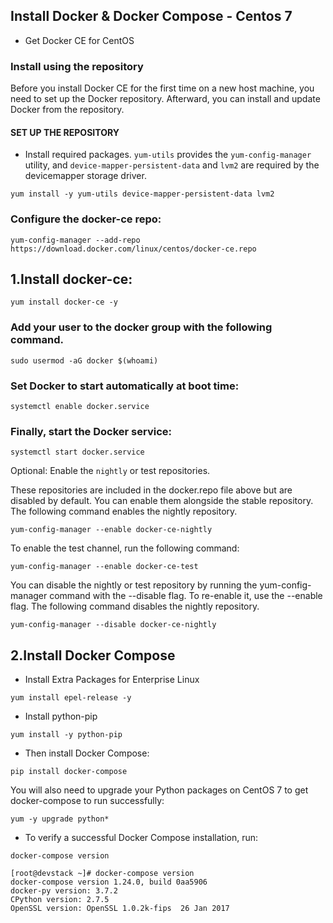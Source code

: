 ## Install Docker & Docker Compose - Centos 7

* Get Docker CE for CentOS

### Install using the repository

Before you install Docker CE for the first time on a new host machine, you need to set up the Docker repository. Afterward, you can install and update Docker from the repository.

#### SET UP THE REPOSITORY

* Install required packages. `yum-utils` provides the `yum-config-manager` utility, and `device-mapper-persistent-data` and `lvm2` are required by the devicemapper storage driver.

`yum install -y yum-utils device-mapper-persistent-data lvm2`

### Configure the docker-ce repo:

`yum-config-manager --add-repo https://download.docker.com/linux/centos/docker-ce.repo`

## 1.Install docker-ce:

`yum install docker-ce -y`

### Add your user to the docker group with the following command.

`sudo usermod -aG docker $(whoami)`

### Set Docker to start automatically at boot time:

`systemctl enable docker.service`

### Finally, start the Docker service:

`systemctl start docker.service`

Optional: Enable the `nightly` or test repositories.

These repositories are included in the docker.repo file above but are disabled by default. You can enable them alongside the stable repository. The following command enables the nightly repository.

`yum-config-manager --enable docker-ce-nightly`

To enable the test channel, run the following command:

`yum-config-manager --enable docker-ce-test`

You can disable the nightly or test repository by running the yum-config-manager command with the --disable flag. To re-enable it, use the --enable flag. The following command disables the nightly repository.

`yum-config-manager --disable docker-ce-nightly`

## 2.Install Docker Compose

* Install Extra Packages for Enterprise Linux

`yum install epel-release -y`

* Install python-pip

`yum install -y python-pip`

* Then install Docker Compose:

`pip install docker-compose`

You will also need to upgrade your Python packages on CentOS 7 to get docker-compose to run successfully:

`yum -y upgrade python*`

* To verify a successful Docker Compose installation, run:

`docker-compose version`

```
[root@devstack ~]# docker-compose version
docker-compose version 1.24.0, build 0aa5906
docker-py version: 3.7.2
CPython version: 2.7.5
OpenSSL version: OpenSSL 1.0.2k-fips  26 Jan 2017
```

